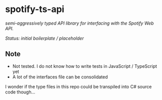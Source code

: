 # spotify-ts-api

_semi-aggressively typed API library for interfacing with the Spotify Web API._

_Status: initial boilerplate / placeholder_

## Note

- Not tested. I do not know how to write tests in JavaScript / TypeScript yet
- A lot of the interfaces file can be consolidated

I wonder if the type files in this repo could be transpiled into C# source code though...
